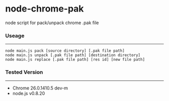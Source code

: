 node-chrome-pak
=============
node script for pack/unpack chrome .pak file


### Useage ###
-------------
    node main.js pack [source directory] [.pak file path]
    node main.js unpack [.pak file path] [destination directory]
    node main.js replace [.pak file path] [res id] [new file path]


### Tested Version ###
-------------
* Chrome 26.0.1410.5 dev-m
* node.js v0.8.20